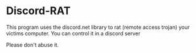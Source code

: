 # Discord-RAT
This program uses the discord.net library to rat (remote access trojan) your victims computer. You can control it in a discord server

Please don't abuse it.
